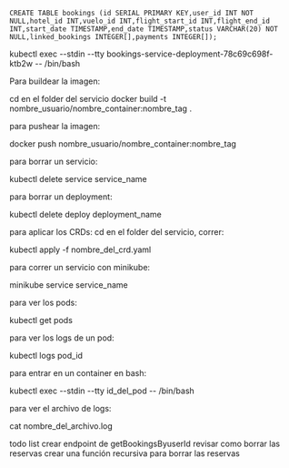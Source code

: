     CREATE TABLE bookings (id SERIAL PRIMARY KEY,user_id INT NOT NULL,hotel_id INT,vuelo_id INT,flight_start_id INT,flight_end_id INT,start_date TIMESTAMP,end_date TIMESTAMP,status VARCHAR(20) NOT NULL,linked_bookings INTEGER[],payments INTEGER[]);

kubectl exec --stdin --tty bookings-service-deployment-78c69c698f-ktb2w -- /bin/bash

Para buildear la imagen:

cd en el folder del servicio
docker build -t nombre_usuario/nombre_container:nombre_tag .

para pushear la imagen:

docker push nombre_usuario/nombre_container:nombre_tag

para borrar un servicio:

kubectl delete service service_name

para borrar un deployment:

kubectl delete deploy deployment_name

para aplicar los CRDs: cd en el folder del servicio, correr:

kubectl apply -f nombre_del_crd.yaml

para correr un servicio con minikube:

minikube service service_name

para ver los pods:

kubectl get pods

para ver los logs de un pod:

kubectl logs pod_id

para entrar en un container en bash:

kubectl exec --stdin --tty id_del_pod -- /bin/bash

para ver el archivo de logs:

cat nombre_del_archivo.log

todo list
crear endpoint de getBookingsByuserId
revisar como borrar las reservas
crear una función recursiva para borrar las reservas
